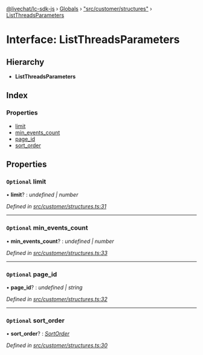 [@livechat/lc-sdk-js](../README.md) › [Globals](../globals.md) › ["src/customer/structures"](../modules/_src_customer_structures_.md) › [ListThreadsParameters](_src_customer_structures_.listthreadsparameters.md)

# Interface: ListThreadsParameters

## Hierarchy

* **ListThreadsParameters**

## Index

### Properties

* [limit](_src_customer_structures_.listthreadsparameters.md#optional-limit)
* [min_events_count](_src_customer_structures_.listthreadsparameters.md#optional-min_events_count)
* [page_id](_src_customer_structures_.listthreadsparameters.md#optional-page_id)
* [sort_order](_src_customer_structures_.listthreadsparameters.md#optional-sort_order)

## Properties

### `Optional` limit

• **limit**? : *undefined | number*

*Defined in [src/customer/structures.ts:31](https://github.com/livechat/lc-sdk-js/blob/61db942/src/customer/structures.ts#L31)*

___

### `Optional` min_events_count

• **min_events_count**? : *undefined | number*

*Defined in [src/customer/structures.ts:33](https://github.com/livechat/lc-sdk-js/blob/61db942/src/customer/structures.ts#L33)*

___

### `Optional` page_id

• **page_id**? : *undefined | string*

*Defined in [src/customer/structures.ts:32](https://github.com/livechat/lc-sdk-js/blob/61db942/src/customer/structures.ts#L32)*

___

### `Optional` sort_order

• **sort_order**? : *[SortOrder](../enums/_src_objects_index_.sortorder.md)*

*Defined in [src/customer/structures.ts:30](https://github.com/livechat/lc-sdk-js/blob/61db942/src/customer/structures.ts#L30)*
